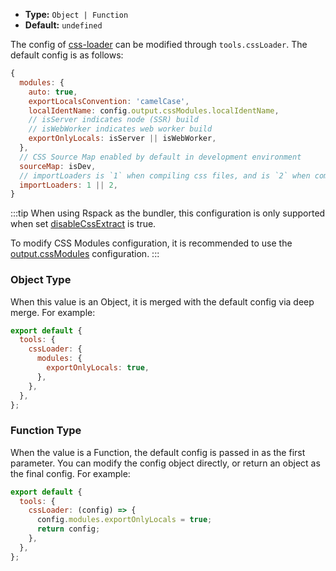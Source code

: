 - **Type:** `Object | Function`
- **Default:** `undefined`

The config of [css-loader](https://github.com/webpack-contrib/css-loader) can be modified through `tools.cssLoader`. The default config is as follows:

```js
{
  modules: {
    auto: true,
    exportLocalsConvention: 'camelCase',
    localIdentName: config.output.cssModules.localIdentName,
    // isServer indicates node (SSR) build
    // isWebWorker indicates web worker build
    exportOnlyLocals: isServer || isWebWorker,
  },
  // CSS Source Map enabled by default in development environment
  sourceMap: isDev,
  // importLoaders is `1` when compiling css files, and is `2` when compiling sass/less files
  importLoaders: 1 || 2,
}
```

:::tip
When using Rspack as the bundler, this configuration is only supported when set [disableCssExtract](https://rsbuild.dev/config/output/disable-css-extract) is true.

To modify CSS Modules configuration, it is recommended to use the [output.cssModules](https://rsbuild.dev/config/output/css-modules) configuration.
:::

### Object Type

When this value is an Object, it is merged with the default config via deep merge. For example:

```js
export default {
  tools: {
    cssLoader: {
      modules: {
        exportOnlyLocals: true,
      },
    },
  },
};
```

### Function Type

When the value is a Function, the default config is passed in as the first parameter. You can modify the config object directly, or return an object as the final config. For example:

```js
export default {
  tools: {
    cssLoader: (config) => {
      config.modules.exportOnlyLocals = true;
      return config;
    },
  },
};
```
